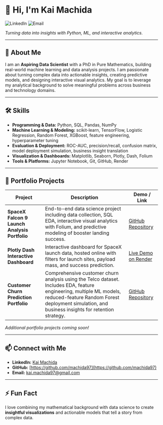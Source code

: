 # 👋 Hi, I'm Kai Machida

![LinkedIn](https://img.shields.io/badge/LinkedIn-Kai_Machida-blue?style=flat&logo=linkedin)
![Email](https://img.shields.io/badge/Email-kai.machida97%40gmail.com-red?style=flat&logo=gmail)

*Turning data into insights with Python, ML, and interactive analytics.*

---

## 🚀 About Me

I am an **Aspiring Data Scientist** with a PhD in Pure Mathematics, building real-world machine learning and data analysis projects. I am passionate about turning complex data into actionable insights, creating predictive models, and designing interactive visual analytics. My goal is to leverage my analytical background to solve meaningful problems across business and technology domains.

---

## 🛠️ Skills

- **Programming & Data:** Python, SQL, Pandas, NumPy  
- **Machine Learning & Modeling:** scikit-learn, TensorFlow, Logistic Regression, Random Forest, XGBoost, feature engineering, hyperparameter tuning  
- **Evaluation & Deployment:** ROC-AUC, precision/recall, confusion matrix, model deployment simulation, business insight translation  
- **Visualization & Dashboards:** Matplotlib, Seaborn, Plotly, Dash, Folium  
- **Tools & Platforms:** Jupyter Notebook, Git, GitHub, Render  

---

## 📂 Portfolio Projects

| Project | Description | Demo / Link |
|---------|-------------|-------------|
| **SpaceX Falcon 9 Launch Analysis Portfolio** | End-to-end data science project including data collection, SQL EDA, interactive visual analytics with Folium, and predictive modeling of booster landing success. | [GitHub Repository](https://github.com/machida97/SpaceX_Falcon9_Portfolio) |
| **Plotly Dash Interactive Dashboard** | Interactive dashboard for SpaceX launch data, hosted online with filters for launch sites, payload mass, and success prediction. | [Live Demo on Render](https://spacex-launch-dashboard.onrender.com/) |
| **Customer Churn Prediction Portfolio** | Comprehensive customer churn analysis using the Telco dataset. Includes EDA, feature engineering, multiple ML models, reduced-feature Random Forest deployment simulation, and business insights for retention strategy. | [GitHub Repository](https://github.com/machida97/Customer_Churn_Portfolio) |

*Additional portfolio projects coming soon!*

---

## 📫 Connect with Me

- **LinkedIn:** [Kai Machida](https://www.linkedin.com/in/kai-machida-90158b10b)  
- **GitHub:** [https://github.com/machida97](https://github.com/machida97)  
- **Email:** kai.machida97@gmail.com  

---

## ⚡ Fun Fact

I love combining my mathematical background with data science to create **insightful visualizations** and actionable models that tell a story from complex data.  

